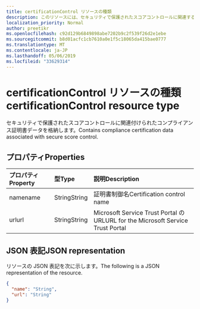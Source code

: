 ```yaml
---
title: certificationControl リソースの種類
description: このリソースには、セキュリティで保護されたスコアコントロールに関連するコンプライアンス証明書データが含まれています。
localization_priority: Normal
author: preetikr
ms.openlocfilehash: c92d129b6849898abe7202b9c2f539f26d2e1ebe
ms.sourcegitcommit: b8d01acfc1cb7610a0e1f5c18065da415bae0777
ms.translationtype: MT
ms.contentlocale: ja-JP
ms.lasthandoff: 05/06/2019
ms.locfileid: "33629314"
---
```

#  <a name="certificationcontrol-resource-type"></a><span data-ttu-id="fb358-103">certificationControl リソースの種類</span><span class="sxs-lookup"><span data-stu-id="fb358-103">certificationControl resource type</span></span>

<span data-ttu-id="fb358-104">セキュリティで保護されたスコアコントロールに関連付けられたコンプライアンス証明書データを格納します。</span><span class="sxs-lookup"><span data-stu-id="fb358-104">Contains compliance certification data associated with secure score control.</span></span>

## <a name="properties"></a><span data-ttu-id="fb358-105">プロパティ</span><span class="sxs-lookup"><span data-stu-id="fb358-105">Properties</span></span>

|<span data-ttu-id="fb358-106">プロパティ</span><span class="sxs-lookup"><span data-stu-id="fb358-106">Property</span></span> |<span data-ttu-id="fb358-107">型</span><span class="sxs-lookup"><span data-stu-id="fb358-107">Type</span></span> |<span data-ttu-id="fb358-108">説明</span><span class="sxs-lookup"><span data-stu-id="fb358-108">Description</span></span> |
|:--|:--|:--|
|<span data-ttu-id="fb358-109">name</span><span class="sxs-lookup"><span data-stu-id="fb358-109">name</span></span>|<span data-ttu-id="fb358-110">String</span><span class="sxs-lookup"><span data-stu-id="fb358-110">String</span></span>|<span data-ttu-id="fb358-111">証明書制御名</span><span class="sxs-lookup"><span data-stu-id="fb358-111">Certification control name</span></span> |
|<span data-ttu-id="fb358-112">url</span><span class="sxs-lookup"><span data-stu-id="fb358-112">url</span></span>|<span data-ttu-id="fb358-113">String</span><span class="sxs-lookup"><span data-stu-id="fb358-113">String</span></span>|<span data-ttu-id="fb358-114">Microsoft Service Trust Portal の URL</span><span class="sxs-lookup"><span data-stu-id="fb358-114">URL for the Microsoft Service Trust Portal</span></span> |

## <a name="json-representation"></a><span data-ttu-id="fb358-115">JSON 表記</span><span class="sxs-lookup"><span data-stu-id="fb358-115">JSON representation</span></span>

<span data-ttu-id="fb358-116">リソースの JSON 表記を次に示します。</span><span class="sxs-lookup"><span data-stu-id="fb358-116">The following is a JSON representation of the resource.</span></span>

<!-- {
  "blockType": "resource",
  "optionalProperties": [

  ],
  "@odata.type": "microsoft.graph.certificationControl"
}-->

```json
{
  "name": "String",
  "url": "String"
}

```


<!-- {
  "type": "#page.annotation",
  "description": "certificationControl resource",
  "keywords": "",
  "section": "documentation",
  "tocPath": ""
}-->
